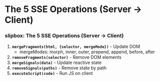 # The 5 SSE Operations (Server → Client)

<!-- Source: slipbox@68468a7de53c CLAUDE.md -->
### slipbox: The 5 SSE Operations (Server → Client)

1. **`mergeFragments(html, {selector, mergeMode})`** - Update DOM
   - mergeModes: morph, inner, outer, prepend, append, before, after
2. **`removeFragments(selector)`** - Remove DOM elements
3. **`mergeSignals(data)`** - Update reactive state
4. **`removeSignals(paths)`** - Remove state by path
5. **`executeScript(code)`** - Run JS on client
